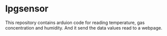 # lpgsensor
This repository contains arduion code for reading temperature, gas concentration and humidity. 
And it send the data values read to a webpage.
